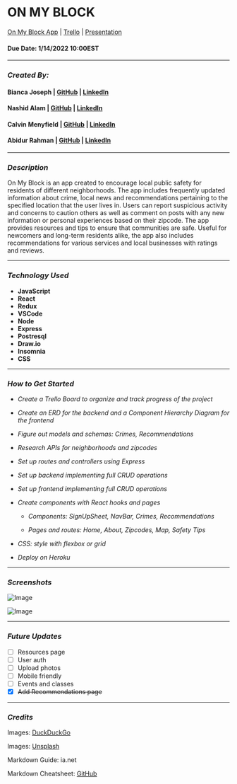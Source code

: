 # **ON MY BLOCK**

[ On My Block App](www.linkedin.com/biancaclairejoseph) | [Trello](https://trello.com/b/6YQIfgNk/on-my-block) | [Presentation](https://github.com/biancajoseph101)

#### Due Date: 1/14/2022 10:00EST

---

### **_Created By:_**

#### Bianca Joseph | [GitHub](https://github.com/biancajoseph101) | [LinkedIn](www.linkedin.com/biancaclairejoseph)

#### Nashid Alam | [GitHub](https://github.com/Nashid-Alam) | [LinkedIn](www.linkedin.com/nashid-alam-02602147)

#### Calvin Menyfield | [GitHub](https://github.com/Kiiris) | [LinkedIn](www.linkedin.com/calvin-menyfield)

#### Abidur Rahman | [GitHub](https://github.com/dipta3124) | [LinkedIn](www.linkedin.com/abidurrahmandipta)

---

### **_Description_**

On My Block is an app created to encourage local public safety for residents of different neighborhoods. The app includes frequently updated information about crime, local news and recommendations pertaining to the specified location that the user lives in. Users can report suspicious activity and concerns to caution others as well as comment on posts with any new information or personal experiences based on their zipcode. The app provides resources and tips to ensure that communities are safe. Useful for newcomers and long-term residents alike, the app also includes recommendations for various services and local businesses with ratings and reviews.

---

### **_Technology Used_**

- **JavaScript**
- **React**
- **Redux**
- **VSCode**
- **Node**
- **Express**
- **Postresql**
- **Draw.io**
- **Insomnia**
- **CSS**

---

### **_How to Get Started_**

- _Create a Trello Board to organize and track progress of the project_
- _Create an ERD for the backend and a Component Hierarchy Diagram for the frontend_
- _Figure out models and schemas: Crimes, Recommendations_
- _Research APIs for neighborhoods and zipcodes_
- _Set up routes and controllers using Express_
- _Set up backend implementing full CRUD operations_
- _Set up frontend implementing full CRUD operations_
- _Create components with React hooks and pages_

  - _Components: SignUpSheet, NavBar, Crimes, Recommendations_

  - _Pages and routes: Home, About, Zipcodes, Map, Safety Tips_

- _CSS: style with flexbox or grid_
- _Deploy on Heroku_

---

### **_Screenshots_**

![Image](https://i.imgur.com/RQvX9y9.png)

![Image](https://i.imgur.com/m9pmTAH.png)

---

### **_Future Updates_**

- [ ] Resources page
- [ ] User auth
- [ ] Upload photos
- [ ] Mobile friendly
- [ ] Events and classes
- [x] ~~Add Recommendations page~~

---

### **_Credits_**

Images: [DuckDuckGo](www.duckduckgo.com)

Images: [Unsplash](www.unsplash.com)

Markdown Guide: ia.net

Markdown Cheatsheet: [GitHub](www.github.com)
